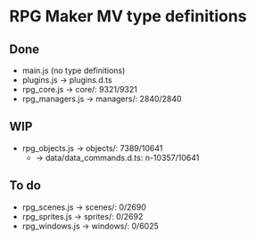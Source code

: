 # RPG Maker MV type definitions
## Done
- main.js (no type definitions)
- plugins.js → plugins.d.ts
- rpg_core.js → core/: 9321/9321
- rpg_managers.js → managers/: 2840/2840

## WIP
- rpg_objects.js → objects/: 7389/10641
  - → data/data_commands.d.ts: n-10357/10641

## To do
- rpg_scenes.js → scenes/: 0/2690
- rpg_sprites.js → sprites/: 0/2692
- rpg_windows.js → windows/: 0/6025
